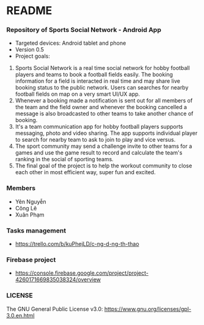 # README #


### Repository of Sports Social Network - Android App ###

* Targeted devices: Android tablet and phone
* Version 0.5
* Project goals:

1. Sports Social Network is a real time social network for hobby football players and teams to book a football fields easily. The booking information for a field is interacted in real time and may share live booking status to the public network. Users can searches for nearby football fields on map on a very smart UI/UX app.
2. Whenever a booking made a notification is sent out for all members of the team and the field owner and whenever the booking cancelled a message is also broadcasted to other teams to take another chance of booking.
3. It's a team communication app for hobby football players supports messaging, photo and video sharing. The app supports individual player to search for nearby team to ask to join to play and vice versus.
4. The sport community may send a challenge invite to other teams for a games and use the game result to record and calculate the team's ranking in the social of sporting teams.
5. The final goal of the project is to help the workout community to close each other in most efficient way, super fun and excited.

### Members ###

* Yên Nguyễn
* Công Lê
* Xuân Phạm

### Tasks management ###

* https://trello.com/b/kuPhejLD/c-ng-d-ng-th-thao

### Firebase project ###
* https://console.firebase.google.com/project/project-4260171669835038324/overview

### LICENSE
The GNU General Public License v3.0: https://www.gnu.org/licenses/gpl-3.0.en.html